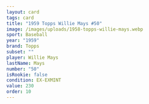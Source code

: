 ```yaml
---
layout: card
tags: card
title: "1959 Topps Willie Mays #50"
image: /images/uploads/1958-topps-willie-mays.webp
sport: Baseball
year: "1959"
brand: Topps
subset: ""
player: Willie Mays
lastName: Mays
number: "50"
isRookie: false
condition: EX-EXMINT
value: 230
order: 10
---
```

